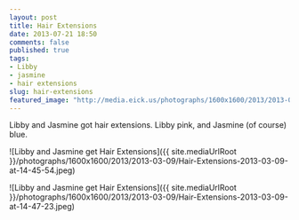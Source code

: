 ```yaml
---
layout: post
title: Hair Extensions
date: 2013-07-21 18:50
comments: false
published: true
tags:
- Libby
- jasmine
- hair extensions
slug: hair-extensions
featured_image: "http://media.eick.us/photographs/1600x1600/2013/2013-03-09/Hair-Extensions-2013-03-09-at-14-45-54.jpeg"
---
```

Libby and Jasmine got hair extensions.  Libby pink, and Jasmine (of course) blue.

![Libby and Jasmine get Hair Extensions]({{ site.mediaUrlRoot }}/photographs/1600x1600/2013/2013-03-09/Hair-Extensions-2013-03-09-at-14-45-54.jpeg)

![Libby and Jasmine get Hair Extensions]({{ site.mediaUrlRoot }}/photographs/1600x1600/2013/2013-03-09/Hair-Extensions-2013-03-09-at-14-47-23.jpeg)
